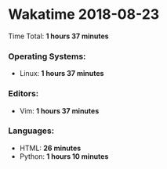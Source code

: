 # Wakatime 2018-08-23

Time Total: **1 hours 37 minutes**

### Operating Systems:
- Linux: **1 hours 37 minutes** 

### Editors:
- Vim: **1 hours 37 minutes** 

### Languages:
- HTML: **26 minutes** 
- Python: **1 hours 10 minutes** 

